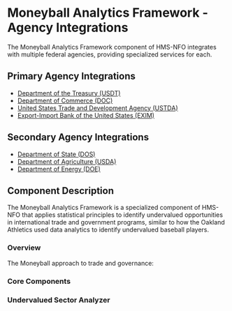 # Moneyball Analytics Framework - Agency Integrations

The Moneyball Analytics Framework component of HMS-NFO integrates with multiple federal agencies, providing specialized services for each.

## Primary Agency Integrations

- [Department of the Treasury (USDT)](../USDT/index.md)
- [Department of Commerce (DOC)](../DOC/index.md)
- [United States Trade and Development Agency (USTDA)](../USTDA/index.md)
- [Export-Import Bank of the United States (EXIM)](../EXIM/index.md)

## Secondary Agency Integrations

- [Department of State (DOS)](../DOS/index.md)
- [Department of Agriculture (USDA)](../USDA/index.md)
- [Department of Energy (DOE)](../DOE/index.md)

## Component Description

The Moneyball Analytics Framework is a specialized component of HMS-NFO that applies statistical principles to identify undervalued opportunities in international trade and government programs, similar to how the Oakland Athletics used data analytics to identify undervalued baseball players.

### Overview

The Moneyball approach to trade and governance:

### Core Components

### Undervalued Sector Analyzer

